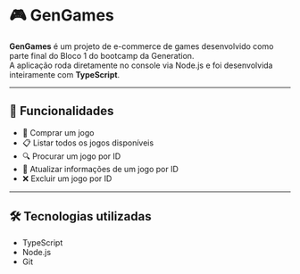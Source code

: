 # 🎮 GenGames

**GenGames** é um projeto de e-commerce de games desenvolvido como parte final do Bloco 1 do bootcamp da Generation.  
A aplicação roda diretamente no console via Node.js e foi desenvolvida inteiramente com **TypeScript**.

---

## 🚀 Funcionalidades

- 🛒 Comprar um jogo
- 📋 Listar todos os jogos disponíveis
- 🔍 Procurar um jogo por ID
- 📝 Atualizar informações de um jogo por ID
- ❌ Excluir um jogo por ID

---

## 🛠️ Tecnologias utilizadas

- TypeScript
- Node.js
- Git


